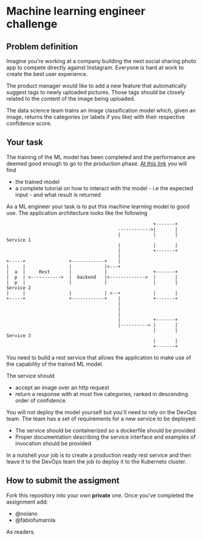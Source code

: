 # Machine learning engineer challenge

## Problem definition  

Imagine you're working at a company building the next social sharing photo app to compete directly against Instagram. Everyone is hard at work to create the best user experience.

The product manager would like to add a new feature that automatically suggest tags to newly uploaded pictures. Those tags should be closely related to the content of the image being uploaded.

The data science team trains an image classification model which, given an image, returns the categories (or labels if you like) with their respective confidence score.

## Your task

The training of the ML model has been completed and the performance are deemed good enough to go to the production phase. [At this link](https://pytorch.org/hub/pytorch_vision_resnet/) you will find

- the trained model
- a complete tutorial on how to interact with the model - i.e the expected input - and what result is returned

As a ML engineer your task is to put this machine learning model to good use. The application architecture looks like the following

```text
                                                      +-------+                             
                                         ------------>|       |                             
                                         |            |       | Service 1                   
                                         |            |       |                             
                                         |            +-------+                             
                                         |                                                  
+-----+                +------------+    |                                                  
|     |                |            |<---+                                                  
|  a  |     Rest       |            |                 +-------+                             
|  p  | <----------->  |  backend   |<------------->  |       |                             
|  p  |                |            |                 |       | Service 2                   
|     |                |            | <--+            |       |                             
+-----+                +------------+    |            +-------+                             
                                         |                                                  
                                         |                                                  
                                         |                                                  
                                         |            +-------+                             
                                         |----------> |       |                             
                                                      |       | Service 3                   
                                                      |       |                             
                                                      +-------+                             
```

You need to build a rest service that allows the application to make use of the capability of the trained ML model.

The service should

- accept an image over an http request
- return a response with at most five categories, ranked in descending order of confidence.

You will not deploy the model yourself but you'll need to rely on the DevOps team. The team has a set of requirements for a new service to be deployed:

- The service should be containerized so a dockerfile should be provided
- Proper documentation describing the service interface and examples of invocation should be provided

In a nutshell your job is to create a production ready rest service and then leave it to the DevOps team the job to deploy it to the Kubernets cluster.

## How to submit the assigment

Fork this repository into your own **private** one. Once you've completed the assignment add:

- @noiano
- @fabiofumarola

As readers.
